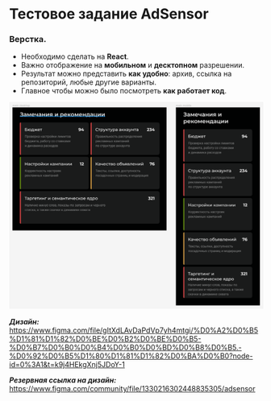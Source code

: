 # Тестовое задание AdSensor

### Верстка. 
- Необходимо сделать на **React**.
- Важно отображение на **мобильном** и **десктопном** разрешении.
- Результат можно представить **как удобно**: архив, ссылка на репозиторий, любые другие варианты.
- Главное чтобы можно было посмотреть **как работает код**.

![img.png](img.png)

_**Дизайн:**_ https://www.figma.com/file/gItXdLAvDaPdVp7yh4mtgi/%D0%A2%D0%B5%D1%81%D1%82%D0%BE%D0%B2%D0%BE%D0%B5-%D0%B7%D0%B0%D0%B4%D0%B0%D0%BD%D0%B8%D0%B5.-%D0%92%D0%B5%D1%80%D1%81%D1%82%D0%BA%D0%B0?node-id=0%3A1&t=k9j4HEkgXnj5JDoY-1

_**Резервная ссылка на дизайн:**_ https://www.figma.com/community/file/1330216302448835305/adsensor
